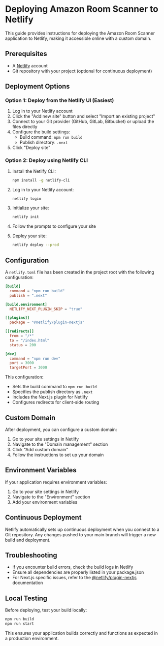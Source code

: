 # Deploying Amazon Room Scanner to Netlify

This guide provides instructions for deploying the Amazon Room Scanner application to Netlify, making it accessible online with a custom domain.

## Prerequisites

- A [Netlify](https://www.netlify.com/) account
- Git repository with your project (optional for continuous deployment)

## Deployment Options

### Option 1: Deploy from the Netlify UI (Easiest)

1. Log in to your Netlify account
2. Click the "Add new site" button and select "Import an existing project"
3. Connect to your Git provider (GitHub, GitLab, Bitbucket) or upload the files directly
4. Configure the build settings:
   - Build command: `npm run build`
   - Publish directory: `.next`
5. Click "Deploy site"

### Option 2: Deploy using Netlify CLI

1. Install the Netlify CLI:
   ```bash
   npm install -g netlify-cli
   ```

2. Log in to your Netlify account:
   ```bash
   netlify login
   ```

3. Initialize your site:
   ```bash
   netlify init
   ```

4. Follow the prompts to configure your site

5. Deploy your site:
   ```bash
   netlify deploy --prod
   ```

## Configuration

A `netlify.toml` file has been created in the project root with the following configuration:

```toml
[build]
  command = "npm run build"
  publish = ".next"

[build.environment]
  NETLIFY_NEXT_PLUGIN_SKIP = "true"

[[plugins]]
  package = "@netlify/plugin-nextjs"

[[redirects]]
  from = "/*"
  to = "/index.html"
  status = 200

[dev]
  command = "npm run dev"
  port = 3000
  targetPort = 3000
```

This configuration:
- Sets the build command to `npm run build`
- Specifies the publish directory as `.next`
- Includes the Next.js plugin for Netlify
- Configures redirects for client-side routing

## Custom Domain

After deployment, you can configure a custom domain:

1. Go to your site settings in Netlify
2. Navigate to the "Domain management" section
3. Click "Add custom domain"
4. Follow the instructions to set up your domain

## Environment Variables

If your application requires environment variables:

1. Go to your site settings in Netlify
2. Navigate to the "Environment" section
3. Add your environment variables

## Continuous Deployment

Netlify automatically sets up continuous deployment when you connect to a Git repository. Any changes pushed to your main branch will trigger a new build and deployment.

## Troubleshooting

- If you encounter build errors, check the build logs in Netlify
- Ensure all dependencies are properly listed in your package.json
- For Next.js specific issues, refer to the [@netlify/plugin-nextjs](https://github.com/netlify/netlify-plugin-nextjs) documentation

## Local Testing

Before deploying, test your build locally:

```bash
npm run build
npm run start
```

This ensures your application builds correctly and functions as expected in a production environment.